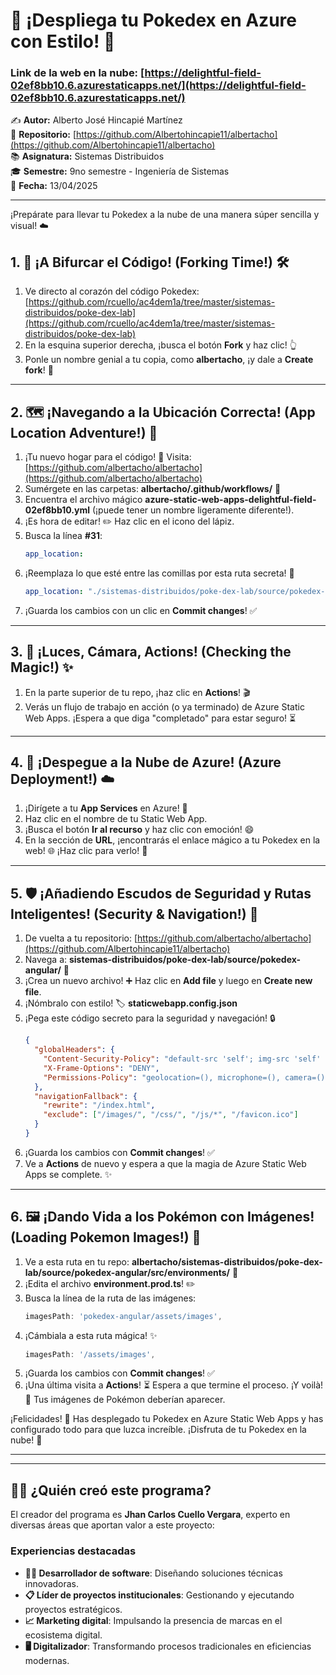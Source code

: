 # 🚀 ¡Despliega tu Pokedex en Azure con Estilo! 🌟

### Link de la web en la nube: [https://delightful-field-02ef8bb10.6.azurestaticapps.net/](https://delightful-field-02ef8bb10.6.azurestaticapps.net/)

✍️ **Autor:** Alberto José Hincapié Martínez   
📂 **Repositorio:** [https://github.com/Albertohincapie11/albertacho](https://github.com/Albertohincapie11/albertacho)   
📚 **Asignatura:** Sistemas Distribuidos   
🎓 **Semestre:** 9no semestre - Ingeniería de Sistemas   
📅 **Fecha:** 13/04/2025 

---

¡Prepárate para llevar tu Pokedex a la nube de una manera súper sencilla y visual! ☁️

## 1. 🍴 ¡A Bifurcar el Código! (Forking Time!) 🛠️

1.  Ve directo al corazón del código Pokedex: [https://github.com/rcuello/ac4dem1a/tree/master/sistemas-distribuidos/poke-dex-lab](https://github.com/rcuello/ac4dem1a/tree/master/sistemas-distribuidos/poke-dex-lab)
2.  En la esquina superior derecha, ¡busca el botón **Fork** y haz clic! 👆
3.  Ponle un nombre genial a tu copia, como **albertacho**, ¡y dale a **Create fork**! 🎉

---

## 2. 🗺️ ¡Navegando a la Ubicación Correcta! (App Location Adventure!) 🧭

1.  ¡Tu nuevo hogar para el código! 🏡 Visita: [https://github.com/albertacho/albertacho](https://github.com/albertacho/albertacho)
2.  Sumérgete en las carpetas: **albertacho/.github/workflows/** 📂
3.  Encuentra el archivo mágico **azure-static-web-apps-delightful-field-02ef8bb10.yml** (¡puede tener un nombre ligeramente diferente!).
4.  ¡Es hora de editar! ✏️ Haz clic en el icono del lápiz.
5.  Busca la línea **#31**:
    ```yaml
    app_location:
    ```
6.  ¡Reemplaza lo que esté entre las comillas por esta ruta secreta! 🤫
    ```yaml
    app_location: "./sistemas-distribuidos/poke-dex-lab/source/pokedex-angular"
    ```
7.  ¡Guarda los cambios con un clic en **Commit changes**! ✅

---

## 3. 🚦 ¡Luces, Cámara, Actions! (Checking the Magic!) ✨

1.  En la parte superior de tu repo, ¡haz clic en **Actions**! 🎬
2.  Verás un flujo de trabajo en acción (o ya terminado) de Azure Static Web Apps. ¡Espera a que diga "completado" para estar seguro! ⏳

---

## 4. 🚀 ¡Despegue a la Nube de Azure! (Azure Deployment!) ☁️

1.  ¡Dirígete a tu **App Services** en Azure! 🌠
2.  Haz clic en el nombre de tu Static Web App.
3.  ¡Busca el botón **Ir al recurso** y haz clic con emoción! 😄
4.  En la sección de **URL**, ¡encontrarás el enlace mágico a tu Pokedex en la web! 🌐 ¡Haz clic para verlo! 👀

---

## 5. 🛡️ ¡Añadiendo Escudos de Seguridad y Rutas Inteligentes! (Security & Navigation!) 🧭

1.  De vuelta a tu repositorio: [https://github.com/albertacho/albertacho](https://github.com/Albertohincapie11/albertacho)
2.  Navega a: **sistemas-distribuidos/poke-dex-lab/source/pokedex-angular/** 📂
3.  ¡Crea un nuevo archivo! ➕ Haz clic en **Add file** y luego en **Create new file**.
4.  ¡Nómbralo con estilo! 🏷️ **staticwebapp.config.json**
5.  ¡Pega este código secreto para la seguridad y navegación! 🔒
    ```json
    {
      "globalHeaders": {
        "Content-Security-Policy": "default-src 'self'; img-src 'self' [https://raw.githubusercontent.com](https://raw.githubusercontent.com) [https://pokeapi.co](https://pokeapi.co) [https://assets.pokemon.com](https://assets.pokemon.com); script-src 'self' 'unsafe-inline'; style-src 'self' 'unsafe-inline' [https://fonts.googleapis.com](https://fonts.googleapis.com); font-src 'self' [https://fonts.gstatic.com](https://fonts.gstatic.com); connect-src 'self' [https://beta.pokeapi.co](https://beta.pokeapi.co)",
        "X-Frame-Options": "DENY",
        "Permissions-Policy": "geolocation=(), microphone=(), camera=()"
      },
      "navigationFallback": {
        "rewrite": "/index.html",
        "exclude": ["/images/", "/css/", "/js/*", "/favicon.ico"]
      }
    }
    ```
6.  ¡Guarda los cambios con **Commit changes**! ✅
7.  Ve a **Actions** de nuevo y espera a que la magia de Azure Static Web Apps se complete. ✨

---

## 6. 🖼️ ¡Dando Vida a los Pokémon con Imágenes! (Loading Pokemon Images!) 🎨

1.  Ve a esta ruta en tu repo: **albertacho/sistemas-distribuidos/poke-dex-lab/source/pokedex-angular/src/environments/** 📂
2.  ¡Edita el archivo **environment.prod.ts**! ✏️
3.  Busca la línea de la ruta de las imágenes:
    ```typescript
    imagesPath: 'pokedex-angular/assets/images',
    ```
4.  ¡Cámbiala a esta ruta mágica! ✨
    ```typescript
    imagesPath: '/assets/images',
    ```
5.  ¡Guarda los cambios con **Commit changes**! ✅
6.  ¡Una última visita a **Actions**! ⏳ Espera a que termine el proceso. ¡Y voilà! 🎉 Tus imágenes de Pokémon deberían aparecer.

¡Felicidades! 🎉 Has desplegado tu Pokedex en Azure Static Web Apps y has configurado todo para que luzca increíble. ¡Disfruta de tu Pokedex en la nube! 🚀

---

---

## 🧑‍💻 **¿Quién creó este programa?**
El creador del programa es **Jhan Carlos Cuello Vergara**, experto en diversas áreas que aportan valor a este proyecto:

### **Experiencias destacadas**
- **👨‍💻 Desarrollador de software**: Diseñando soluciones técnicas innovadoras.
- **📋 Líder de proyectos institucionales**: Gestionando y ejecutando proyectos estratégicos.
- **📈 Marketing digital**: Impulsando la presencia de marcas en el ecosistema digital.
- **🖥️ Digitalizador**: Transformando procesos tradicionales en eficiencias modernas.




